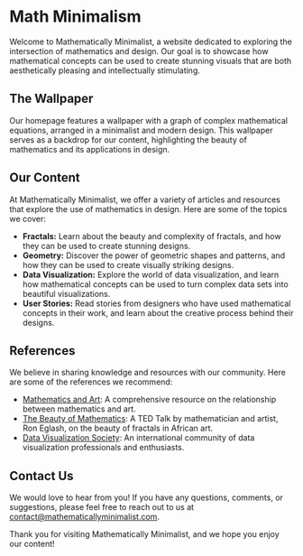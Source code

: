 <!--font:Cormorant Garamond-->

# Math Minimalism

Welcome to Mathematically Minimalist, a website dedicated to exploring the intersection of mathematics and design. Our goal is to showcase how mathematical concepts can be used to create stunning visuals that are both aesthetically pleasing and intellectually stimulating.

## The Wallpaper

Our homepage features a wallpaper with a graph of complex mathematical equations, arranged in a minimalist and modern design. This wallpaper serves as a backdrop for our content, highlighting the beauty of mathematics and its applications in design.

## Our Content

At Mathematically Minimalist, we offer a variety of articles and resources that explore the use of mathematics in design. Here are some of the topics we cover:

- **Fractals:** Learn about the beauty and complexity of fractals, and how they can be used to create stunning designs.
- **Geometry:** Discover the power of geometric shapes and patterns, and how they can be used to create visually striking designs.
- **Data Visualization:** Explore the world of data visualization, and learn how mathematical concepts can be used to turn complex data sets into beautiful visualizations.
- **User Stories:** Read stories from designers who have used mathematical concepts in their work, and learn about the creative process behind their designs.

## References

We believe in sharing knowledge and resources with our community. Here are some of the references we recommend:

- [Mathematics and Art](#): A comprehensive resource on the relationship between mathematics and art.
- [The Beauty of Mathematics](#): A TED Talk by mathematician and artist, Ron Eglash, on the beauty of fractals in African art.
- [Data Visualization Society](#): An international community of data visualization professionals and enthusiasts.

## Contact Us

We would love to hear from you! If you have any questions, comments, or suggestions, please feel free to reach out to us at [contact@mathematicallyminimalist.com](mailto:contact@mathematicallyminimalist.com).

Thank you for visiting Mathematically Minimalist, and we hope you enjoy our content!

<!--

Write me content for website with wallpaper which alt text is:

"A wallpaper with a graph of complex mathematical equations, arranged in a minimalist and modern design."

The name/title of the page should not be 1:1 copy of the alt text but rather a real content of the website which is using this wallpaper.

- Use markdown format 
- Start with heading
- Heading should be short and concise
- The content should look like a real website 
- The website should not be about the wallpaper, wallpaper is just a related background
- Heading should be contain work "wallpaper" or "background"
- Include real sections like references, contact, user stories, etc. use things relevant to the page purpose.
- Feel free to use structure like headings, bullets, numbering, blockquotes, paragraphs, horizontal lines, etc.
- You can use formatting like bold or _italic_
- You can include UTF-8 emojis
- Links should be only #hash anchors (and you can refer to the document itself)
- Do not include images


---


# Mathematically Minimalist: A Modern Approach to Design

Welcome to Mathematically Minimalist, a website dedicated to exploring the intersection of mathematics and design. Our goal is to showcase how mathematical concepts can be used to create stunning visuals that are both aesthetically pleasing and intellectually stimulating.

## The Wallpaper

Our homepage features a wallpaper with a graph of complex mathematical equations, arranged in a minimalist and modern design. This wallpaper serves as a backdrop for our content, highlighting the beauty of mathematics and its applications in design.

## Our Content

At Mathematically Minimalist, we offer a variety of articles and resources that explore the use of mathematics in design. Here are some of the topics we cover:

- **Fractals:** Learn about the beauty and complexity of fractals, and how they can be used to create stunning designs.
- **Geometry:** Discover the power of geometric shapes and patterns, and how they can be used to create visually striking designs.
- **Data Visualization:** Explore the world of data visualization, and learn how mathematical concepts can be used to turn complex data sets into beautiful visualizations.
- **User Stories:** Read stories from designers who have used mathematical concepts in their work, and learn about the creative process behind their designs.

## References

We believe in sharing knowledge and resources with our community. Here are some of the references we recommend:

- [Mathematics and Art](#): A comprehensive resource on the relationship between mathematics and art.
- [The Beauty of Mathematics](#): A TED Talk by mathematician and artist, Ron Eglash, on the beauty of fractals in African art.
- [Data Visualization Society](#): An international community of data visualization professionals and enthusiasts.

## Contact Us

We would love to hear from you! If you have any questions, comments, or suggestions, please feel free to reach out to us at [contact@mathematicallyminimalist.com](mailto:contact@mathematicallyminimalist.com).

Thank you for visiting Mathematically Minimalist, and we hope you enjoy our content!

-->
